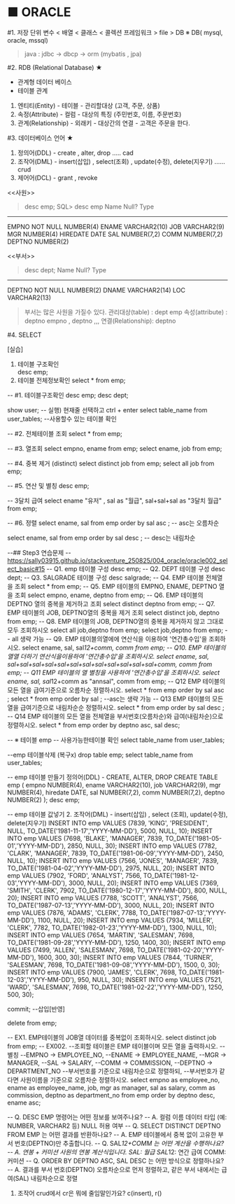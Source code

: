 # ■ ORACLE
#1. 저장 단위
변수 < 배열 < 클래스 < 콜렉션 프레임워크 > file > DB
※ DB( mysql, oracle, mssql)

> java : jdbc → dbcp → orm (mybatis , jpa)

#2. RDB (Relational Database) ★
-   관계형 데이터 베이스 
-   테이블 관계
1. 엔티티(Entity) - 테이블 - 관리할대상 (고객, 주문, 상품)
2. 속정(Attribute) - 컬럼 - 대상의 특징 (주민번호, 이름, 주문번호)
3. 관계(Relationship) - 외래키 - 대상간의 연결 - 고객은 주문을 한다.

#3. 데이터베이스 언어 ★
1. 정의어(DDL)  -  create , alter, drop ..... cad
2. 조작어(DML)  -  insert(삽입) , select(조회) , update(수정), delete(지우기) ...... crud
3. 제어어(DCL)  -  grant , revoke

<<사원>>
> desc emp;
SQL> desc emp
 Name                                      Null?    Type
 ----------------------------------------- -------- ----------------------------
 EMPNO                                     NOT NULL NUMBER(4)
 ENAME                                              VARCHAR2(10)
 JOB                                                VARCHAR2(9)
 MGR                                                NUMBER(4)
 HIREDATE                                           DATE
 SAL                                                NUMBER(7,2)
 COMM                                               NUMBER(7,2)
 DEPTNO                                             NUMBER(2)


<<부서>>

> desc dept;
 Name                                      Null?    Type
 ----------------------------------------- -------- ----------------------------
 DEPTNO                                    NOT NULL NUMBER(2)
 DNAME                                              VARCHAR2(14)
 LOC                                                VARCHAR2(13)

> 부서는 많은 사원을 가질수 있다.
  관리대상(table)   :  dept      emp
  속성(attribute)  :  deptno    empno , deptno ,,,
  연결(Relationship): deptno

#4. SELECT

[실습]
1. 테이블 구조확인     
     desc emp;
2. 테이블 전체정보확인 
     select * from emp;

-- #1. 테이블구조확인
desc emp;
desc dept;

show user;  -- 실행) 현재줄 선택하고 ctrl + enter
select table_name from user_tables; --사용할수 있는 테이블 확인

-- #2. 전체테이블 조회
select * from emp;

-- #3. 열조회
select empno, ename from emp;
select ename, job   from emp;

-- #4. 중복 제거 (distinct)
select distinct job          from emp;
select all      job          from emp;

-- #5. 연산 및 별칭
desc emp;

-- 3달치 급여
select ename "유저" , sal as "월급", sal+sal+sal as "3달치 월급" from emp;

-- #6. 정렬
select ename, sal from emp order by sal asc ; -- asc는 오름차순

select ename, sal from emp order by sal desc ; -- desc는 내림차순


--## Step3 연습문제
--  https://sally03915.github.io/stackventure_250825/004_oracle/oracle002_select_basic#15
-- Q1. emp 테이블 구성
desc emp;
-- Q2. DEPT 테이블 구성
desc dept;
-- Q3. SALGRADE 테이블 구성
desc salgrade;
-- Q4. EMP 테이블 전체열을 조회
select * from emp;
-- Q5. EMP 테이블의 EMPNO, ENAME, DEPTNO 열을 조회
select empno, ename, deptno  from emp;
-- Q6. EMP 테이블의 DEPTNO 열의 중복을 제거하고 조회
select distinct deptno  from emp;
-- Q7. EMP 테이블의 JOB, DEPTNO열의 중복을 제거 조회
select distinct job, deptno from emp;
-- Q8. EMP 테이블의 JOB, DEPTNO열의 중복을 제거하지 않고 그대로 모두 조회하시오
select all job,deptno from emp;
select     job,deptno from emp; -- all 생략 가능
-- Q9. EMP 테이블의열에에 연산식을 이용하여 '연간총수입'을 조회하시오.
select ename, sal, sal*12+comm, comm from emp;
-- Q10. EMP 테이블의 열열 더하기 연산식을이용하여 '연간총수입'을 조회하시오.
select ename, sal, sal+sal+sal+sal+sal+sal+sal+sal+sal+sal+sal+sal+comm, comm from emp;
-- Q11 EMP 테이블의 열 별칭을 사용하여 '연간총수입'을 조회하시오.
select ename, sal, sal*12+comm as "annsal", comm from emp;
-- Q12 EMP 테이블의 모든 열을 급여기준으로 오름차순 정렬하시오.
select * from emp order by sal asc ;
select * from emp order by sal ; --asc는 생략 가능
-- Q13 EMP 테이블의 모든 열을 급여기준으로 내림차순순 정렬하시오.
select * from emp order by sal desc ;
-- Q14 EMP 테이블의 모든 열을 전체열을 부서번호(오름차순)와 급여(내림차순)으로 정렬하시오.
select * from emp order by deptno asc, sal desc;


-- ※ 테이블 emp
-- 사용가능한테이블 확인
select table_name from user_tables;

--emp 테이블삭제 (복구x)
drop table emp;
select table_name from user_tables;

-- emp 테이블 만들기 정의어(DDL) - CREATE, ALTER, DROP
CREATE TABLE emp (
  empno NUMBER(4),
  ename VARCHAR2(10),
  job VARCHAR2(9),
  mgr NUMBER(4),
  hiredate DATE,
  sal NUMBER(7,2),
  comm NUMBER(7,2),
  deptno NUMBER(2)
);
desc emp;

-- emp 테이블 값넣기 2. 조작어(DML) - insert(삽입) , select (조회), update(수정), delete(지우기)
INSERT INTO emp VALUES (7839, 'KING', 'PRESIDENT', NULL, TO_DATE('1981-11-17','YYYY-MM-DD'), 5000, NULL, 10);
INSERT INTO emp VALUES (7698, 'BLAKE', 'MANAGER', 7839, TO_DATE('1981-05-01','YYYY-MM-DD'), 2850, NULL, 30);
INSERT INTO emp VALUES (7782, 'CLARK', 'MANAGER', 7839, TO_DATE('1981-06-09','YYYY-MM-DD'), 2450, NULL, 10);
INSERT INTO emp VALUES (7566, 'JONES', 'MANAGER', 7839, TO_DATE('1981-04-02','YYYY-MM-DD'), 2975, NULL, 20);
INSERT INTO emp VALUES (7902, 'FORD', 'ANALYST', 7566, TO_DATE('1981-12-03','YYYY-MM-DD'), 3000, NULL, 20);
INSERT INTO emp VALUES (7369, 'SMITH', 'CLERK', 7902, TO_DATE('1980-12-17','YYYY-MM-DD'), 800, NULL, 20);
INSERT INTO emp VALUES (7788, 'SCOTT', 'ANALYST', 7566, TO_DATE('1987-07-13','YYYY-MM-DD'), 3000, NULL, 20);
INSERT INTO emp VALUES (7876, 'ADAMS', 'CLERK', 7788, TO_DATE('1987-07-13','YYYY-MM-DD'), 1100, NULL, 20);
INSERT INTO emp VALUES (7934, 'MILLER', 'CLERK', 7782, TO_DATE('1982-01-23','YYYY-MM-DD'), 1300, NULL, 10);
INSERT INTO emp VALUES (7654, 'MARTIN', 'SALESMAN', 7698, TO_DATE('1981-09-28','YYYY-MM-DD'), 1250, 1400, 30);
INSERT INTO emp VALUES (7499, 'ALLEN', 'SALESMAN', 7698, TO_DATE('1981-02-20','YYYY-MM-DD'), 1600, 300, 30);
INSERT INTO emp VALUES (7844, 'TURNER', 'SALESMAN', 7698, TO_DATE('1981-09-08','YYYY-MM-DD'), 1500, 0, 30);
INSERT INTO emp VALUES (7900, 'JAMES', 'CLERK', 7698, TO_DATE('1981-12-03','YYYY-MM-DD'), 950, NULL, 30);
INSERT INTO emp VALUES (7521, 'WARD', 'SALESMAN', 7698, TO_DATE('1981-02-22','YYYY-MM-DD'), 1250, 500, 30);

commit; --삽입[반영]

delete from emp;


-- EX1. EMP테이블의 JOB열 데이터를 중복없이 조회하시오.
select distinct job from emp;
-- EX002.
--조회할 테이블은 EMP 테이블이며 모든 열을 출력하시오.
--별칭
--EMPNO → EMPLOYEE_NO,
--ENAME → EMPLOYEE_NAME,
--MGR → MANAGER,
--SAL → SALARY,
--COMM → COMMISSION,
--DEPTNO → DEPARTMENT_NO
--부서번호를 기준으로 내림차순으로 정렬하되,
--부서번호가 같다면 사원이름을 기준으로 오름차순 정렬하시오.
select empno as employee_no, ename as employee_name, job, mgr as manager, sal as salary, comm as commission, deptno as department_no from emp order by deptno desc, ename asc;



-- Q. DESC EMP 명령어는 어떤 정보를 보여주나요?
--  A.  컬럼 이름 데이터 타입 (예: NUMBER, VARCHAR2 등) NULL 허용 여부
-- Q. SELECT DISTINCT DEPTNO FROM EMP 는 어떤 결과를 반환하나요?
--  A. EMP 테이블에서 중복 없이 고유한 부서 번호(DEPTNO)만 추출합니다.
-- Q. SAL*12+COMM 는 어떤 계산을 수행하나요?
--  A. 연봉 + 커미션 사원의 연봉 계산식입니다. SAL: 월급 SAL*12: 연간 급여 COMM: 커미션
-- Q. ORDER BY DEPTNO ASC, SAL DESC 는 어떤 방식으로 정렬하나요?
--   A. 결과를 부서 번호(DEPTNO) 오름차순으로 먼저 정렬하고, 같은 부서 내에서는 급여(SAL) 내림차순으로 정렬


1. 조작어 crud에서 cr은 뭐에 줄임말인가요? c(insert), r()